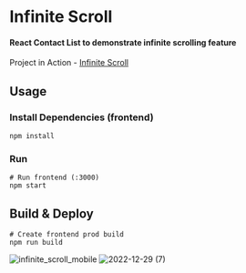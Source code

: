# Infinite Scroll

#### React Contact List to demonstrate infinite scrolling feature

Project in Action - [Infinite Scroll](https://infinite-contacts.netlify.app/)

## Usage

### Install Dependencies (frontend)

```
npm install
```

### Run

```
# Run frontend (:3000)
npm start

```

## Build & Deploy

```
# Create frontend prod build
npm run build

```
![infinite_scroll_mobile](https://user-images.githubusercontent.com/88419331/209951220-25900826-3a4e-4fa3-9eeb-7816519e9839.png)
![2022-12-29 (7)](https://user-images.githubusercontent.com/88419331/209951249-9b94bb1c-8350-4e65-8450-22667e417975.png)


